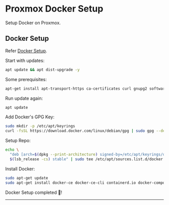 # Proxmox Docker Setup

Setup Docker on Proxmox.

## Docker Setup

Refer [Docker Setup](https://docs.docker.com/engine/install/debian/).

Start with updates:

```bash
apt update && apt dist-upgrade -y
```

Some prerequisites:

```bash
apt-get install apt-transport-https ca-certificates curl gnupg2 software-properties-common
```

Run update again:

```bash
apt update
```

Add Docker's GPG Key:

```bash
sudo mkdir -p /etc/apt/keyrings
curl -fsSL https://download.docker.com/linux/debian/gpg | sudo gpg --dearmor -o /etc/apt/keyrings/docker.gpg
```

Setup Repo:

```bash
echo \
  "deb [arch=$(dpkg --print-architecture) signed-by=/etc/apt/keyrings/docker.gpg] https://download.docker.com/linux/debian \
  $(lsb_release -cs) stable" | sudo tee /etc/apt/sources.list.d/docker.list > /dev/null
```

Install Docker:

```bash
sudo apt-get update
sudo apt-get install docker-ce docker-ce-cli containerd.io docker-compose-plugin
```

Docker Setup completed 🎉!

---
